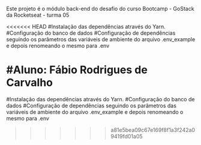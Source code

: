 Este projeto é o módulo back-end do desafio do curso Bootcamp - GoStack da Rocketseat - turma 05

<<<<<<< HEAD
#Instalação das dependências através do Yarn. #Configuração do banco de dados #Configuração de dependências seguindo os parâmetros das variáveis de ambiente do arquivo .env_example e depois renomeando o mesmo para .env

#Aluno: Fábio Rodrigues de Carvalho
=======
#Instalação das dependências através do Yarn.
#Configuração do banco de dados
#Configuração de dependências seguindo os parâmetros das variáveis de ambiente do arquivo .env_example e depois renomeando o mesmo para .env
>>>>>>> a81e5bea09c67e169f8f1a3f242a09419fd01a05
